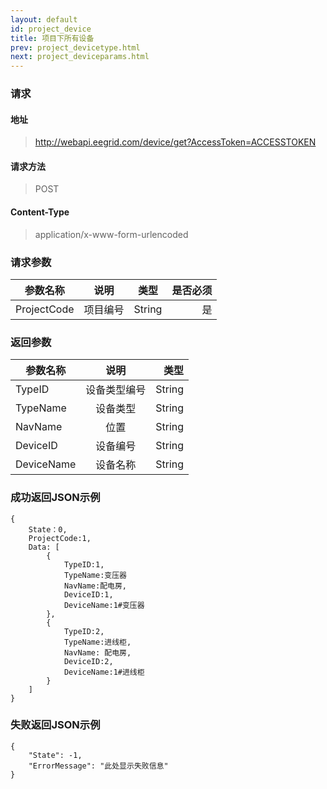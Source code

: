 ```yaml
---
layout: default
id: project_device
title: 项目下所有设备
prev: project_devicetype.html
next: project_deviceparams.html
---
```


### 请求
#### 地址
> http://webapi.eegrid.com/device/get?AccessToken=ACCESSTOKEN

#### 请求方法
> POST

#### Content-Type
> application/x-www-form-urlencoded

### 请求参数
| 参数名称        | 说明           | 类型  |   是否必须  |
| ------------- |:-------------:|:------:|-----:|
| ProjectCode      | 项目编号 | String |  是   |

### 返回参数
| 参数名称        | 说明           | 类型  |
| ------------- |:-------------:| -----:|
| TypeID      | 设备类型编号 | String |
| TypeName      | 设备类型      | String |
| NavName      | 位置      | String |
| DeviceID      | 设备编号      | String |
| DeviceName      | 设备名称      | String |


### 成功返回JSON示例
```
{
    State：0,
    ProjectCode:1,
    Data: [
        {
            TypeID:1,
            TypeName:变压器
            NavName:配电房,
            DeviceID:1,
            DeviceName:1#变压器
        },
        {
            TypeID:2,
            TypeName:进线柜, 
            NavName: 配电房,
            DeviceID:2,		
            DeviceName:1#进线柜
        }
    ]
}

```

### 失败返回JSON示例 
```
{
    "State": -1,
    "ErrorMessage": "此处显示失败信息"
}
```

